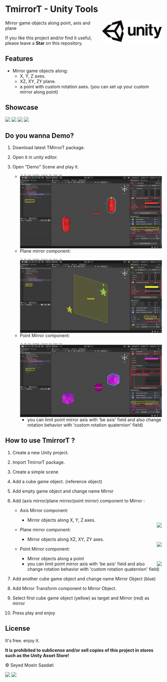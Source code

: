 # TmirrorT - Unity Tools

<img src="https://github.com/seyedmoeinsaadati/TMirrorT/blob/main/media/unityLogo.png" align="right" height="70px">
Mirror game objects along point, axis and plane

If you like this project and/or find it useful, please leave a **Star** on this repository.

## Features

- Mirror game objects along:
  - X, Y, Z axes.
  - XZ, XY, ZY plane.
  - a point with custom rotation axes. (you can set up your custom mirror along point)

## Showcase

<img src="https://github.com/seyedmoeinsaadati/TMirrorT/blob/main/media/main.gif">

<img src="https://github.com/seyedmoeinsaadati/TMirrorT/blob/main/media/axis_mirror.gif">

<img src="https://github.com/seyedmoeinsaadati/TMirrorT/blob/main/media/plane_mirror.gif" >

<img src="https://github.com/seyedmoeinsaadati/TMirrorT/blob/main/media/point_mirror.gif">

## Do you wanna Demo?

1. Download latest TMirrorT package.

2. Open it in unity editor.

3. Open "Demo" Scene and play it.

   * <img src="https://github.com/seyedmoeinsaadati/TMirrorT/blob/main/media/axis_mirror.png" align="right">

     

   * Plane mirror component:

     <img src="https://github.com/seyedmoeinsaadati/TMirrorT/blob/main/media/plane_mirror.png" align="right">

   * Point Mirror component:

     <img src="https://github.com/seyedmoeinsaadati/TMirrorT/blob/main/media/point_mirror.png" align="right">

     * you can limit point mirror axis with 'be axis' field and also change rotation behavior with 'custom rotation quaternion' field)

## How to use TmirrorT ?

1. Create a new Unity project.

2. Import TmirrorT package.

3. Create a simple scene

4. Add a cube game object. (reference object)

5. Add empty game object and change name Mirror

6. Add (axis mirror/plane mirror/point mirror) component to Mirror :

   * Axis Mirror component:

     * Mirror objects along X, Y, Z axes.

     <img src="https://github.com/seyedmoeinsaadati/TMirroT/blob/main/media/axis_mirror.png" align="right">

     

   * Plane mirror component:

     * Mirror objects along XZ, XY, ZY axes.

     <img src="https://github.com/seyedmoeinsaadati/TMirroT/blob/main/media/plane_mirror.png" align="right">

   * Point Mirror component:

     * Mirror objects along a point

     <img src="https://github.com/seyedmoeinsaadati/TMirroT/blob/main/media/point_mirror.png" align="right">

     * you can limit point mirror axis with 'be axis' field and also change rotation behavior with 'custom rotation quaternion' field)

7. Add another cube game object and change name Mirror Object (blue)

8. Add Mirror Transform component to Mirror Object.

9. Select first cube game object (yellow) as target and Mirror (red) as mirror

10. Press play and enjoy

## License

It's free. enjoy it. 

**It is prohibited to sublicense and/or sell copies of this project in stores such as the Unity Asset Store!**

© Seyed Moein Saadati

[![](https://img.shields.io/static/v1?label=Website&message=www.seyedmoeinsaadati.github.io&color=brightgreen)](https://www.seyedmoeinsaadati.github.io)
[![](https://img.shields.io/static/v1?label=G-mail&message=saadatimoin@gmail.com&color=blue)](mailto:saadatimoin@gmail.com)
